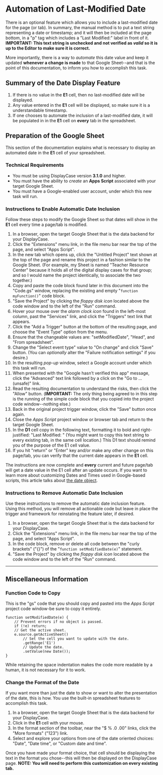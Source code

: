 # Automation of Last-Modified Date

There is an optional feature which allows you to include a last-modified date for the page (or tab). In summary,
the manual method is to put a text string representing a date or timestamp; and it will then be included at the page 
bottom, in a "p" tag which includes a "Last Modified:" label in front of it. 
**IMPORTANT: This text string is unchecked and not verified as _valid_ so it is up to the Editor to make sure it is correct.**

More importantly, there is a way to _automate_ this date value and keep it updated **whenever a change is made** to
that Google Sheet--and that is the point of this documentation, to inform you how to accomplish this task.

## Summary of the Date Display Feature

1. If there is no value in the **E1** cell, then no last-modified date will be displayed.
2. Any value entered in the **E1** cell will be displayed, so make sure it is a understandable timestamp.
3. If one chooses to automate the inclusion of a last-modified date, it will be populated in in the **E1** cell on **every** tab in the spreadsheet. 

## Preparation of the Google Sheet

This section of the documentation explains what is necessary to display an automated date in the **E1** cell of your spreadsheet.

### Technical Requirements

- You must be using DisplayCase version **3.1.0** and higher.
- You must have the ability to _create_ an **Apps Script** associated with your target Google Sheet.
- You must have a Google-enabled user account, under which this new task will run.

### Instructions to Enable Automatic Date Inclusion

Follow these steps to modify the Google Sheet so that dates will show in the **E1** cell every time a page/tab is modified.

1. In a browser, open the target Google Sheet that is the data backend for your DisplayCase.
2. Click the "Extensions" menu link, in the file menu bar near the top of the page, and select "Apps Script".
3. In the new tab which opens up, click the "Untitled Project" text shown at the top of the page and rename this project in a fashion similar to the Google Sheet. (For example, my Sheet is named "Teacher Resource Center" because it holds all of the digital display cases for that group; and so I would name the project identically, to associate the two together.)
4. Copy and paste the code block found later in this document into the "Code.gs" window, replacing the existing and empty "``function myFunction()``" code block.
5. "Save the Project" by clicking the _floppy disk icon_ located above the code window and to the left of the "Run" command.
6. Hover your mouse over the _alarm clock icon_ found in the left-most column, past the "Services" link, and click the "Triggers" text link that appears.
7. Click the "Add a Trigger" button at the bottom of the resulting page, and choose the "Event Type" option from the menu.
8. Ensure that the changeable values are: "setModifiedDate", "Head", and "From spreadsheet".
9. Change the "Select event type" value to "On change" and click "Save" button. (You can _optionally_ alter the "Failure notification settings" if you desire.)
10. In the resulting _pop-up_ window, select a Google account under which this task will run.
11. When presented with the "Google hasn’t verified this app" message, click the "Advanced" text link followed by a click on the "Go to ... (unsafe)" link.
12. Read the resulting documentation to understand the risks, then click the "Allow" button. (**IMPORTANT:** The only thing being agreed to in this step is the running of the simple code block that you copied into the project code window--nothing else.)
13. Back in the original project trigger window, click the "Save" button once again.
14. Close the _Apps Script_ project window or browser tab and return to the target Google Sheet.
15. In the **D1** cell copy in the following text, formatting it to bold and right-justified:  "Last Modified: " (You might want to copy this text string to every existing tab, in the same cell location.) This D1 text should remind you of the purpose of the E1 cell value.
16. If you hit "return" or "Enter" key and/or make any other change on this page/tab, you can verify that the current date appears in the **E1** cell. 

The instructions are now complete and **every** current and future page/tab will get a date value in the E1 cell after an update occurs. If you want to learn more about customizing Dates and Times used in Google-based scripts, this article talks about [the date object](https://developers.google.com/google-ads/scripts/docs/features/dates).

### Instructions to Remove Automatic Date Inclusion

Use these instructions to remove the automatic date inclusion feature. Using this method, you will remove all actionable code but leave in place the trigger and framework for reinstating the feature later, if desired.

1. In a browser, open the target Google Sheet that is the data backend for your DisplayCase.
2. Click the "Extensions" menu link, in the file menu bar near the top of the page, and select "Apps Script".
3. In the code block, remove or delete all code between the "curly brackets" ("{}") of the "``function setModifiedDate(e)``" statement.
4. "Save the Project" by clicking the _floppy disk icon_ located above the code window and to the left of the "Run" command.

---

## Miscellaneous Information

### Function Code to Copy

This is the "gs" code that you should copy and pasted into the _Apps Script_ project code window-be sure to copy it entirely.

    function setModifiedDate(e) {
        // Prevent errors if no object is passed.
        if (!e) return;
        // Get the active sheet.
        e.source.getActiveSheet()
            // Set the cell you want to update with the date.
            .getRange('E1')
            // Update the date.
            .setValue(new Date());
    }

While retaining the space indentation makes the code more readable by a human, it is not necessary for it to work.

### Change the Format of the Date

If you want more than just the date to show or want to alter the presentation of the date, this is how. You use the built-in spreadsheet features to accomplish this task.

1. In a browser, open the target Google Sheet that is the data backend for your DisplayCase.
2. Click in the **E1** cell with your mouse.
3. In the format section of the toolbar, near the "$  % .0  .00" links, click the "More formats" ("123") link.
4. Select and explore your options from one of the date oriented choices: "Date", "Date time", or "Custom date and time".

Once you have made your format choice, that cell should be displaying the text in the format you chose--this will then be displayed on the DisplayCase page. **NOTE: You will need to perform this customization on every existing tab.**